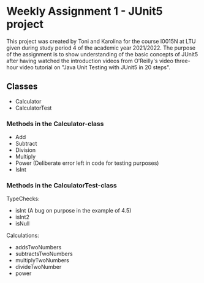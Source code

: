 # Weekly Assignment 1 - JUnit5 project

This project was created by Toni and Karolina for the course I0015N at LTU given
during study period 4 of the academic year 2021/2022. The purpose of the
assignment is to show understanding of the basic concepts of JUnit5 after having
watched the introduction videos from O'Reilly's video three-hour video tutorial
on "Java Unit Testing with JUnit5 in 20 steps".


## Classes

- Calculator
- CalculatorTest

### Methods in the Calculator-class

- Add
- Subtract
- Division
- Multiply
- Power (Deliberate error left in code for testing purposes)
- IsInt

### Methods in the CalculatorTest-class

TypeChecks:
- isInt (A bug on purpose in the example of 4.5)
- isInt2
- isNull

Calculations:
- addsTwoNumbers
- subtractsTwoNumbers
- multiplyTwoNumbers
- divideTwoNumber
- power

